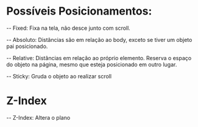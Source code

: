 # Possíveis Posicionamentos:

-- Fixed: Fixa na tela, não desce junto com scroll.

-- Absoluto: Distâncias são em relação ao body, exceto se tiver um objeto pai posicionado.

-- Relative: Distâncias em relação ao próprio elemento. Reserva o espaço do objeto na página, mesmo que esteja posicionado em outro lugar.

-- Sticky: Gruda o objeto ao realizar scroll

# Z-Index
-- Z-Index: Altera o plano